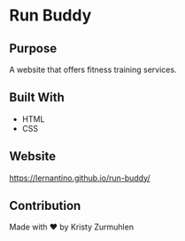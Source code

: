 # Run Buddy

## Purpose
A website that offers fitness training services. 

## Built With 
* HTML
* CSS 

## Website
https://lernantino.github.io/run-buddy/

## Contribution 
Made with ❤️ by Kristy Zurmuhlen 
